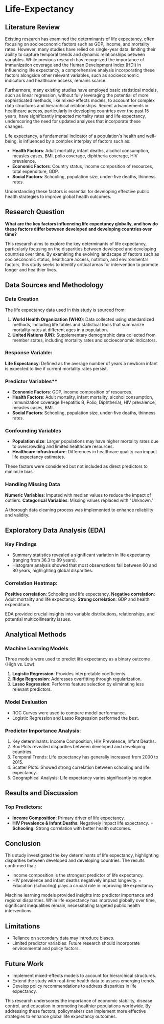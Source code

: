 # Life-Expectancy

## Literature Review

Existing research has examined the determinants of life expectancy, often focusing on socioeconomic factors such as GDP, income, and mortality rates. However, many studies have relied on single-year data, limiting their ability to capture temporal trends and dynamic relationships between variables. While previous research has recognized the importance of immunization coverage and the Human Development Index (HDI) in influencing life expectancy, a comprehensive analysis incorporating these factors alongside other relevant variables, such as socioeconomic indicators and healthcare access, remains scarce.

Furthermore, many existing studies have employed basic statistical models, such as linear regression, without fully leveraging the potential of more sophisticated methods, like mixed-effects models, to account for complex data structures and hierarchical relationships. Recent advancements in healthcare access, particularly in developing countries over the past 15 years, have significantly impacted mortality rates and life expectancy, underscoring the need for updated analyses that incorporate these changes.

Life expectancy, a fundamental indicator of a population's health and well-being, is influenced by a complex interplay of factors such as:

- **Health Factors**: Adult mortality, infant deaths, alcohol consumption, measles cases, BMI, polio coverage, diphtheria coverage, HIV prevalence.
- **Economic Factors**: Country status, income composition of resources, total expenditure, GDP.
- **Social Factors**: Schooling, population size, under-five deaths, thinness rates.

Understanding these factors is essential for developing effective public health strategies to improve global health outcomes.

## Research Question

**What are the key factors influencing life expectancy globally, and how do these factors differ between developed and developing countries over time?**

This research aims to explore the key determinants of life expectancy, particularly focusing on the disparities between developed and developing countries over time. By examining the evolving landscape of factors such as socioeconomic status, healthcare access, nutrition, and environmental factors, this study seeks to identify critical areas for intervention to promote longer and healthier lives.

## Data Sources and Methodology

### Data Creation

The life expectancy data used in this study is sourced from:

1. **World Health Organization (WHO)**: Data collected using standardized methods, including life tables and statistical tools that summarize mortality rates at different ages in a population.
2. **United Nations (UN)**: Supplementary demographic data collected from member states, including mortality rates and socioeconomic indicators.

### Response Variable:

**Life Expectancy**: Defined as the average number of years a newborn infant is expected to live if current mortality rates persist.

### Predictor Variables**

- **Economic Factors**: GDP, income composition of resources.
- **Health Factors**: Adult mortality, infant mortality, alcohol consumption, immunization coverage (Hepatitis B, Polio, Diphtheria), HIV prevalence, measles cases, BMI.
- **Social Factors**: Schooling, population size, under-five deaths, thinness rates.

### Confounding Variables

- **Population size**: Larger populations may have higher mortality rates due to overcrowding and limited healthcare resources.
- **Healthcare infrastructure**: Differences in healthcare quality can impact life expectancy estimates.

These factors were considered but not included as direct predictors to minimize bias.

### Handling Missing Data

**Numeric Variables**: Imputed with median values to reduce the impact of outliers.
**Categorical Variables**: Missing values replaced with "Unknown."

A thorough data cleaning process was implemented to enhance reliability and validity.

## Exploratory Data Analysis (EDA)

### Key Findings

- Summary statistics revealed a significant variation in life expectancy (ranging from 36.3 to 89 years).
- Histogram analysis showed that most observations fall between 60 and 80 years, highlighting global disparities.

### Correlation Heatmap:

**Positive correlation**: Schooling and life expectancy.
**Negative correlation**: Adult mortality and life expectancy.
**Strong correlation**: GDP and health expenditure.

EDA provided crucial insights into variable distributions, relationships, and potential multicollinearity issues.

## Analytical Methods

### Machine Learning Models

Three models were used to predict life expectancy as a binary outcome (High vs. Low):

1. **Logistic Regression**: Provides interpretable coefficients.
2. **Ridge Regression**: Addresses overfitting through regularization.
3. **Lasso Regression**: Performs feature selection by eliminating less relevant predictors.

### Model Evaluation

- ROC Curves were used to compare model performance.
- Logistic Regression and Lasso Regression performed the best.

### Predictor Importance Analysis:

1. Key determinants: Income Composition, HIV Prevalence, Infant Deaths.
2. Box Plots revealed disparities between developed and developing countries.
3. Temporal Trends: Life expectancy has generally increased from 2000 to 2015.
4. Scatter Plots: Showed strong correlation between schooling and life expectancy.
5. Geographical Analysis: Life expectancy varies significantly by region.

## Results and Discussion

### Top Predictors:

- **Income Composition**: Primary driver of life expectancy.
- **HIV Prevalence & Infant Deaths**: Negatively impact life expectancy.
= **Schooling**: Strong correlation with better health outcomes.

## Conclusion

This study investigated the key determinants of life expectancy, highlighting disparities between developed and developing countries. The results confirmed that:

- Income composition is the strongest predictor of life expectancy.
- HIV prevalence and infant deaths negatively impact longevity.
= Education (schooling) plays a crucial role in improving life expectancy.

Machine learning models provided insights into predictor importance and regional disparities. While life expectancy has improved globally over time, significant inequalities remain, necessitating targeted public health interventions.

## Limitations

- Reliance on secondary data may introduce biases.
- Limited predictor variables: Future research should incorporate environmental and policy factors.

## Future Work

- Implement mixed-effects models to account for hierarchical structures.
- Extend the study with real-time health data to assess emerging trends.
- Develop policy recommendations to address disparities in life expectancy.

This research underscores the importance of economic stability, disease control, and education in promoting healthier populations worldwide. By addressing these factors, policymakers can implement more effective strategies to enhance global life expectancy outcomes.
